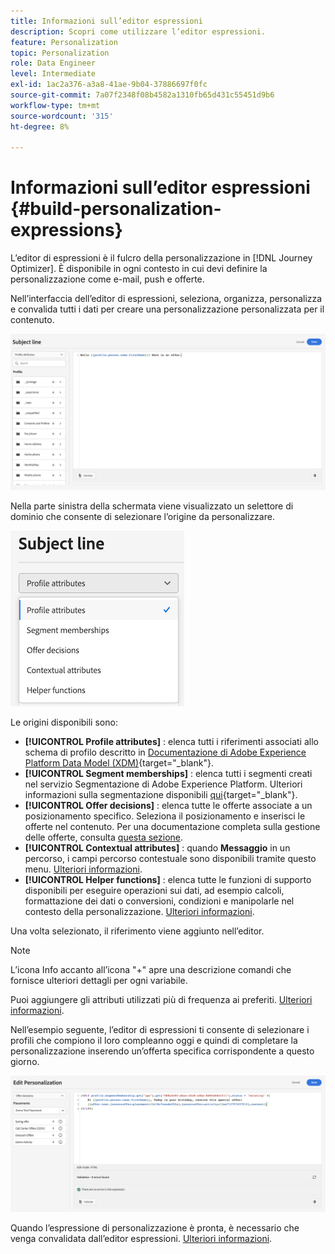 ```yaml
---
title: Informazioni sull’editor espressioni
description: Scopri come utilizzare l’editor espressioni.
feature: Personalization
topic: Personalization
role: Data Engineer
level: Intermediate
exl-id: 1ac2a376-a3a8-41ae-9b04-37886697f0fc
source-git-commit: 7a07f2348f08b4582a1310fb65d431c55451d9b6
workflow-type: tm+mt
source-wordcount: '315'
ht-degree: 8%

---
```


# Informazioni sull’editor espressioni {#build-personalization-expressions}

L’editor di espressioni è il fulcro della personalizzazione in [!DNL Journey Optimizer]. È disponibile in ogni contesto in cui devi definire la personalizzazione come e-mail, push e offerte.

Nell’interfaccia dell’editor di espressioni, seleziona, organizza, personalizza e convalida tutti i dati per creare una personalizzazione personalizzata per il contenuto.

![](assets/perso_ee1.png)

Nella parte sinistra della schermata viene visualizzato un selettore di dominio che consente di selezionare l’origine da personalizzare.

![](assets/perso_ee3.png)

Le origini disponibili sono:

* **[!UICONTROL Profile attributes]** : elenca tutti i riferimenti associati allo schema di profilo descritto in [Documentazione di Adobe Experience Platform Data Model (XDM)](https://experienceleague.adobe.com/docs/experience-platform/xdm/home.html?lang=it){target=&quot;_blank&quot;}.
* **[!UICONTROL Segment memberships]** : elenca tutti i segmenti creati nel servizio Segmentazione di Adobe Experience Platform. Ulteriori informazioni sulla segmentazione disponibili [qui](https://experienceleague.adobe.com/docs/experience-platform/segmentation/home.html){target=&quot;_blank&quot;}.
* **[!UICONTROL Offer decisions]** : elenca tutte le offerte associate a un posizionamento specifico. Seleziona il posizionamento e inserisci le offerte nel contenuto. Per una documentazione completa sulla gestione delle offerte, consulta [questa sezione](../messages/deliver-personalized-offers.md).
* **[!UICONTROL Contextual attributes]** : quando **Messaggio** in un percorso, i campi percorso contestuale sono disponibili tramite questo menu. [Ulteriori informazioni](personalization-use-case.md).
* **[!UICONTROL Helper functions]** : elenca tutte le funzioni di supporto disponibili per eseguire operazioni sui dati, ad esempio calcoli, formattazione dei dati o conversioni, condizioni e manipolarle nel contesto della personalizzazione. [Ulteriori informazioni](functions/functions.md).

Una volta selezionato, il riferimento viene aggiunto nell’editor.

>[!NOTE]
>
>L’icona Info accanto all’icona &quot;+&quot; apre una descrizione comandi che fornisce ulteriori dettagli per ogni variabile.
>
>Puoi aggiungere gli attributi utilizzati più di frequenza ai preferiti. [Ulteriori informazioni](personalization-favorites.md).

Nell’esempio seguente, l’editor di espressioni ti consente di selezionare i profili che compiono il loro compleanno oggi e quindi di completare la personalizzazione inserendo un’offerta specifica corrispondente a questo giorno.

![](assets/perso_ee2.png)

Quando l’espressione di personalizzazione è pronta, è necessario che venga convalidata dall’editor espressioni. [Ulteriori informazioni](personalization-validation.md).
